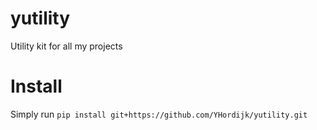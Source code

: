 # yutility
Utility kit for all my projects

# Install
Simply run ``pip install git+https://github.com/YHordijk/yutility.git``
